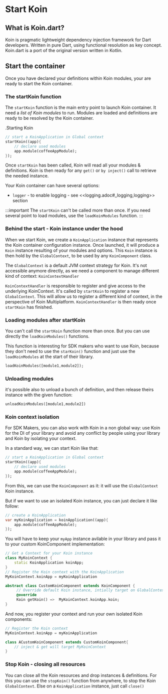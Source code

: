 
# Start Koin

## What is Koin.dart?

Koin is pragmatic lightweight dependency injection framework for Dart developers. Written in pure Dart, using functional resolution as key concept. Koin.dart is a port of the original version written in Kotlin.

## Start the container

Once you have declared your definitions within Koin modules, your are ready to start the Koin container.

### The startKoin function

The `startKoin` function is the main entry point to launch Koin container. It need a *list of Koin modules* to run.
Modules are loaded and definitions are ready to be resolved by the Koin container.

.Starting Koin

```dart
// start a KoinApplication in Global context
startKoin((app){
    // declare used modules
    app.module(coffeeAppModule);
});
```

Once `startKoin` has been called, Koin will read all your modules & definitions. Koin is then ready for any `get()` or `by inject()` call to retrieve the needed instance.

Your Koin container can have several options:

* `logger` - to enable logging - see <<logging.adoc#_logging,logging>> section


:::important
The `startKoin` can't be called more than once. If you need several point to load modules, use the `loadKoinModules` function.
:::


### Behind the start - Koin instance under the hood

When we start Koin, we create a `KoinApplication` instance that represents the Koin container configuration instance. Once launched, it will produce a `Koin` instance resulting of your modules and options.
This `Koin` instance is then hold by the `GlobalContext`, to be used by any `KoinComponent` class.

The `GlobalContext` is a default JVM context strategy for Koin. It's not accessible anymore directly, as we need a component to manage different kind of context: `KoinContextHandler`

`KoinContextHandler` is responsible to register and give access to the underlying KoinContext. It's called by `startKoin` to register a new `GlobalContext`. This will allow us to register a different kind of context, in the perspective of Koin Multiplatform. `KoinContextHandler`  is then ready once `startKoin` has finished.




### Loading modules after startKoin

You can't call the `startKoin` function more than once. But you can use directly the `loadKoinModules()` functions.

This function is interesting for SDK makers who want to use Koin, because they don't need to use the `starKoin()` function and just use the `loadKoinModules` at the start of their library.

```dart
loadKoinModules([module1,module2]);
```

### Unloading modules

it's possible also to unload a bunch of definition, and then release theirs instance with the given function:

```dart
unloadKoinModules([module1,module2])
```


### Koin context isolation

For SDK Makers, you can also work with Koin in a non global way: use Koin for the DI of your library and avoid any conflict by people using your library and Koin by isolating your context.

In a standard way, we can start Koin like that:

```dart
// start a KoinApplication in Global context
startKoin((app){
    // declare used modules
    app.module(coffeeAppModule);
});
```

From this, we can use the `KoinComponent` as it: it will use the `GlobalContext` Koin instance.

But if we want to use an isolated Koin instance, you can just declare it like follow:

```dart
// create a KoinApplication
var myKoinApplication = koinApplication((app){
    app.module(coffeeAppModule);
});
```

You will have to keep your `myApp` instance avilable in your library and pass it to your custom KoinComponent implementation:

```dart
// Get a Context for your Koin instance
class MyKoinContext {
    static KoinApplication koinApp;
}
// Register the Koin context with the KoinApplication
MyKoinContext.koinApp = myKoinApplication
```

```dart
abstract class CustomKoinComponent extends KoinComponent {
     // Override default Koin instance, intially target on GlobalContext to yours
     @override
     Koin getKoin() =>  MyKoinContext.koinApp.koin;
}
```

And now, you register your context and run your own isolated Koin components:

```dart
// Register the Koin context
MyKoinContext.koinApp = myKoinApplication

class ACustomKoinComponent extends CustomKoinComponent{
    // inject & get will target MyKoinContext
}
```

### Stop Koin - closing all resources

You can close all the Koin resources and drop instances & definitions. For this you can use the `stopKoin()` function from anywhere, to stop the Koin `GlobalContext`.
Else on a `KoinApplication` instance, just call `close()`

